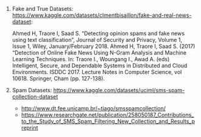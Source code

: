1. Fake and True Datasets: https://www.kaggle.com/datasets/clmentbisaillon/fake-and-real-news-dataset:

    Ahmed H, Traore I, Saad S. “Detecting opinion spams and fake news using text classification”, Journal of Security and Privacy, Volume 1, Issue 1, Wiley, January/February 2018.
    Ahmed H, Traore I, Saad S. (2017) “Detection of Online Fake News Using N-Gram Analysis and Machine Learning Techniques. In: Traore I., Woungang I., Awad A. (eds) Intelligent, Secure, and Dependable Systems in Distributed and Cloud Environments. ISDDC 2017. Lecture Notes in Computer Science, vol 10618. Springer, Cham (pp. 127-138).

2. Spam Datasets: https://www.kaggle.com/datasets/uciml/sms-spam-collection-dataset

    - http://www.dt.fee.unicamp.br/~tiago/smsspamcollection/
    - https://www.researchgate.net/publication/258050187_Contributions_to_the_Study_of_SMS_Spam_Filtering_New_Collection_and_Results_preprint
